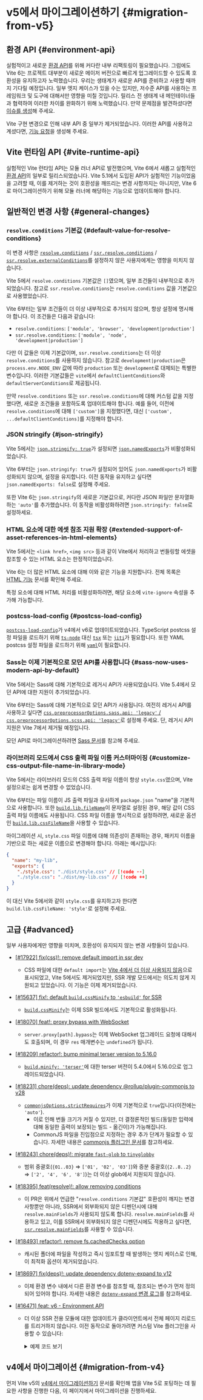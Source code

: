 # v5에서 마이그레이션하기 {#migration-from-v5}

## 환경 API {#environment-api}

실험적이고 새로운 [환경 API](/guide/api-environment.md)를 위해 커다란 내부 리팩토링이 필요했습니다. 그럼에도 Vite 6는 프로젝트 대부분이 새로운 메이저 버전으로 빠르게 업그레이드할 수 있도록 호환성을 유지하고자 노력했습니다. 우리는 생태계가 새로운 API를 준비하고 사용할 때까지 기다릴 예정입니다. 일부 엣지 케이스가 있을 수는 있지만, 저수준 API를 사용하는 프레임워크 및 도구에 대해서만 영향을 미칠 것입니다. 릴리스 전 생태계 내 메인테이너들과 협력하여 이러한 차이를 완화하기 위해 노력했습니다. 만약 문제점을 발견하셨다면 [이슈를 생성](https://github.com/vitejs/vite/issues/new?assignees=&labels=pending+triage&projects=&template=bug_report.yml)해 주세요.

Vite 구현 변경으로 인해 내부 API 중 일부가 제거되었습니다. 이러한 API를 사용하고 계셨다면, [기능 요청](https://github.com/vitejs/vite/issues/new?assignees=&labels=enhancement%3A+pending+triage&projects=&template=feature_request.yml)을 생성해 주세요.

## Vite 런타임 API {#vite-runtime-api}

실험적인 Vite 런타임 API는 모듈 러너 API로 발전했으며, Vite 6에서 새롭고 실험적인 [환경 API](/guide/api-environment)의 일부로 릴리스되었습니다. Vite 5.1에서 도입된 API가 실험적인 기능이었음을 고려할 때, 이를 제거하는 것이 호환성을 깨뜨리는 변경 사항까지는 아니지만, Vite 6로 마이그레이션하기 위해 모듈 러너에 해당하는 기능으로 업데이트해야 합니다.

## 일반적인 변경 사항 {#general-changes}

### `resolve.conditions` 기본값 {#default-value-for-resolve-conditions}

이 변경 사항은 [`resolve.conditions`](/config/shared-options#resolve-conditions) / [`ssr.resolve.conditions`](/config/ssr-options#ssr-resolve-conditions) / [`ssr.resolve.externalConditions`](/config/ssr-options#ssr-resolve-externalconditions)를 설정하지 않은 사용자에게는 영향을 미치지 않습니다.

Vite 5에서 `resolve.conditions` 기본값은 `[]`였으며, 일부 조건들이 내부적으로 추가되었습니다. 참고로 `ssr.resolve.conditions`는 `resolve.conditions` 값을 기본값으로 사용했었습니다.

Vite 6부터는 일부 조건들이 더 이상 내부적으로 추가되지 않으며, 항상 설정에 명시해야 합니다.
이 조건들은 다음과 같습니다:

- `resolve.conditions`: `['module', 'browser', 'development|production']`
- `ssr.resolve.conditions`: `['module', 'node', 'development|production']`

다만 이 값들은 이제 기본값이며, `ssr.resolve.conditions`는 더 이상 `resolve.conditions`를 사용하지 않습니다. 참고로 `development|production`은 `process.env.NODE_ENV` 값에 따라 `production` 또는 `development`로 대체되는 특별한 변수입니다. 이러한 기본값들은 `vite`에서 `defaultClientConditions`와 `defaultServerConditions`로 제공됩니다.

만약 `resolve.conditions` 또는 `ssr.resolve.conditions`에 대해 커스텀 값을 지정했다면, 새로운 조건들을 포함하도록 업데이트해야 합니다.
예를 들어, 이전에 `resolve.conditions`에 대해 `['custom']`을 지정했다면, 대신 `['custom', ...defaultClientConditions]`를 지정해야 합니다.

### JSON stringify {#json-stringify}

Vite 5에서는 [`json.stringify: true`](/config/shared-options#json-stringify)가 설정되면 [`json.namedExports`](/config/shared-options#json-namedexports)가 비활성화되었습니다.

Vite 6부터는 `json.stringify: true`가 설정되어 있어도 `json.namedExports`가 비활성화되지 않으며, 설정을 유지합니다. 이전 동작을 유지하고 싶다면 `json.namedExports: false`로 설정해 주세요.

또한 Vite 6는 `json.stringify`의 새로운 기본값으로, 커다란 JSON 파일만 문자열화하는 `'auto'`를 추가했습니다. 이 동작을 비활성화하려면 `json.stringify: false`로 설정하세요.

### HTML 요소에 대한 에셋 참조 지원 확장 {#extended-support-of-asset-references-in-html-elements}

Vite 5에서는 `<link href>`, `<img src>` 등과 같이 Vite에서 처리하고 번들링할 에셋을 참조할 수 있는 HTML 요소는 한정적이었습니다.

Vite 6는 더 많은 HTML 요소에 대해 이와 같은 기능을 지원합니다. 전체 목록은 [HTML 기능](/guide/features.html#html) 문서를 확인해 주세요.

특정 요소에 대해 HTML 처리를 비활성화하려면, 해당 요소에 `vite-ignore` 속성을 추가해 가능합니다.

### postcss-load-config {#postcss-load-config}

[`postcss-load-config`](https://npmjs.com/package/postcss-load-config)가 v4에서 v6로 업데이트되었습니다. TypeScript postcss 설정 파일을 로드하기 위해 [`ts-node`](https://www.npmjs.com/package/ts-node) 대신 [`tsx`](https://www.npmjs.com/package/tsx) 또는 [`jiti`](https://www.npmjs.com/package/jiti)가 필요합니다. 또한 YAML postcss 설정 파일을 로드하기 위해 [`yaml`](https://www.npmjs.com/package/yaml)이 필요합니다.

### Sass는 이제 기본적으로 모던 API를 사용합니다 {#sass-now-uses-modern-api-by-default}

Vite 5에서는 Sass에 대해 기본적으로 레거시 API가 사용되었습니다. Vite 5.4에서 모던 API에 대한 지원이 추가되었습니다.

Vite 6부터는 Sass에 대해 기본적으로 모던 API가 사용됩니다. 여전히 레거시 API를 사용하고 싶다면 [`css.preprocessorOptions.sass.api: 'legacy'` / `css.preprocessorOptions.scss.api: 'legacy'`](/config/shared-options#css-preprocessoroptions)로 설정해 주세요. 단, 레거시 API 지원은 Vite 7에서 제거될 예정입니다.

모던 API로 마이그레이션하려면 [Sass 문서](https://sass-lang.com/documentation/breaking-changes/legacy-js-api/)를 참고해 주세요.

### 라이브러리 모드에서 CSS 출력 파일 이름 커스터마이징 {#customize-css-output-file-name-in-library-mode}

Vite 5에서는 라이브러리 모드의 CSS 출력 파일 이름이 항상 `style.css`였으며, Vite 설정으로는 쉽게 변경할 수 없었습니다.

Vite 6부터는 파일 이름이 JS 출력 파일과 유사하게 `package.json` "name"을 기본적으로 사용합니다. 또한 [`build.lib.fileName`](/config/build-options.md#build-lib)이 문자열로 설정된 경우, 해당 값이 CSS 출력 파일 이름에도 사용됩니다. CSS 파일 이름을 명시적으로 설정하려면, 새로운 옵션인 [`build.lib.cssFileName`](/config/build-options.md#build-lib)을 사용할 수 있습니다.

마이그레이션 시, `style.css` 파일 이름에 대해 의존성이 존재하는 경우, 패키지 이름을 기반으로 하는 새로운 이름으로 변경해야 합니다. 아래는 예시입니다:

```json [package.json]
{
  "name": "my-lib",
  "exports": {
    "./style.css": "./dist/style.css" // [!code --]
    "./style.css": "./dist/my-lib.css" // [!code ++]
  }
}
```

이 대신 Vite 5에서와 같이 `style.css`를 유지하고자 한다면 `build.lib.cssFileName: 'style'`로 설정해 주세요.

## 고급 {#advanced}

일부 사용자에게만 영향을 미치며, 호환성이 유지되지 않는 변경 사항들이 있습니다.

- [[#17922] fix(css)!: remove default import in ssr dev](https://github.com/vitejs/vite/pull/17922)
  - CSS 파일에 대한 `default import`는 [Vite 4에서 더 이상 사용되지 않음](https://v4.vite.dev/guide/migration.html#importing-css-as-a-string)으로 표시되었고, Vite 5에서도 제거되었지만, SSR 개발 모드에서는 의도치 않게 지원되고 있었습니다. 이 기능은 이제 제거되었습니다.
- [[#15637] fix!: default `build.cssMinify` to `'esbuild'` for SSR](https://github.com/vitejs/vite/pull/15637)
  - [`build.cssMinify`](/config/build-options#build-cssminify)는 이제 SSR 빌드에서도 기본적으로 활성화됩니다.
- [[#18070] feat!: proxy bypass with WebSocket](https://github.com/vitejs/vite/pull/18070)
  - `server.proxy[path].bypass`는 이제 WebSocket 업그레이드 요청에 대해서도 호출되며, 이 경우 `res` 매개변수는 `undefined`가 됩니다.
- [[#18209] refactor!: bump minimal terser version to 5.16.0](https://github.com/vitejs/vite/pull/18209)
  - [`build.minify: 'terser'`](/config/build-options#build-minify)에 대한 terser 버전이 5.4.0에서 5.16.0으로 업그레이드되었습니다.
- [[#18231] chore(deps): update dependency @rollup/plugin-commonjs to v28](https://github.com/vitejs/vite/pull/18231)
  - [`commonjsOptions.strictRequires`](https://github.com/rollup/plugins/blob/master/packages/commonjs/README.md#strictrequires)가 이제 기본적으로 `true`입니다(이전에는 `'auto'`).
    - 이로 인해 번들 크기가 커질 수 있지만, 더 결정론적인 빌드(동일한 입력에 대해 동일한 출력이 보장되는 빌드 - 옮긴이)가 가능해집니다.
    - CommonJS 파일을 진입점으로 지정하는 경우 추가 단계가 필요할 수 있습니다. 자세한 내용은 [commonjs 플러그인 문서](https://github.com/rollup/plugins/blob/master/packages/commonjs/README.md#using-commonjs-files-as-entry-points)를 참고하세요.
- [[#18243] chore(deps)!: migrate `fast-glob` to `tinyglobby`](https://github.com/vitejs/vite/pull/18243)
  - 범위 중괄호(`{01..03}` ⇒ `['01', '02', '03']`)와 증분 중괄호(`{2..8..2}` ⇒ `['2', '4', '6', '8']`)는 더 이상 glob에서 지원되지 않습니다.
- [[#18395] feat(resolve)!: allow removing conditions](https://github.com/vitejs/vite/pull/18395)
  - 이 PR은 위에서 언급한 "`resolve.conditions` 기본값" 호환성이 깨지는 변경 사항뿐만 아니라, SSR에서 외부화되지 않은 디펜던시에 대해 `resolve.mainFields`가 사용되지 않도록 합니다. `resolve.mainFields`를 사용하고 있고, 이를 SSR에서 외부화되지 않은 디펜던시에도 적용하고 싶다면, [`ssr.resolve.mainFields`](/config/ssr-options#ssr-resolve-mainfields)를 사용할 수 있습니다.
- [[#18493] refactor!: remove fs.cachedChecks option](https://github.com/vitejs/vite/pull/18493)
  - 캐시된 폴더에 파일을 작성하고 즉시 임포트할 때 발생하는 엣지 케이스로 인해, 이 최적화 옵션이 제거되었습니다.
- [[#18697] fix(deps)!: update dependency dotenv-expand to v12](https://github.com/vitejs/vite/pull/18697)
  - 이제 환경 변수 내에서 다른 환경 변수를 참조할 때, 참조되는 변수가 먼저 정의되어 있어야 합니다. 자세한 내용은 [`dotenv-expand` 변경 로그](https://github.com/motdotla/dotenv-expand/blob/v12.0.1/CHANGELOG.md#1200-2024-11-16)를 참고하세요.
- [[#16471] feat: v6 - Environment API](https://github.com/vitejs/vite/pull/16471)

  - 더 이상 SSR 전용 모듈에 대한 업데이트가 클라이언트에서 전체 페이지 리로드를 트리거하지 않습니다. 이전 동작으로 돌아가려면 커스텀 Vite 플러그인을 사용할 수 있습니다:
    <details>
    <summary>예제 코드 보기</summary>

    ```ts twoslash
    import type { Plugin, EnvironmentModuleNode } from 'vite'

    function hmrReload(): Plugin {
      return {
        name: 'hmr-reload',
        enforce: 'post',
        hotUpdate: {
          order: 'post',
          handler({ modules, server, timestamp }) {
            if (this.environment.name !== 'ssr') return

            let hasSsrOnlyModules = false

            const invalidatedModules = new Set<EnvironmentModuleNode>()
            for (const mod of modules) {
              if (mod.id == null) continue
              const clientModule =
                server.environments.client.moduleGraph.getModuleById(mod.id)
              if (clientModule != null) continue

              this.environment.moduleGraph.invalidateModule(
                mod,
                invalidatedModules,
                timestamp,
                true,
              )
              hasSsrOnlyModules = true
            }

            if (hasSsrOnlyModules) {
              server.ws.send({ type: 'full-reload' })
              return []
            }
          },
        },
      }
    }
    ```

    </details>

## v4에서 마이그레이션 {#migration-from-v4}

먼저 Vite v5의 [v4에서 마이그레이션하기](https://v5.vite.dev/guide/migration.html) 문서를 확인해 앱을 Vite 5로 포팅하는 데 필요한 사항을 진행한 다음, 이 페이지에서 마이그레이션을 진행하세요.